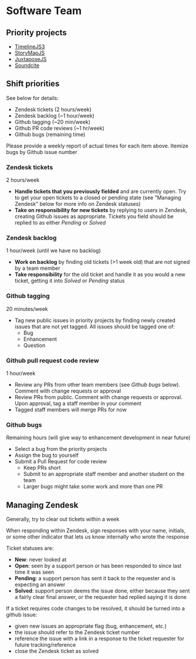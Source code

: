 # Software Team

## Priority projects

  * [TimelineJS3](https://github.com/NUKnightLab/TimelineJS3)
  * [StoryMapJS](https://github.com/NUKnightLab/StoryMapJS)
  * [JuxtaposeJS](https://github.com/NUKnightLab/juxtapose)
  * [Soundcite](https://github.com/NUKnightLab/soundcite)
  
## Shift priorities

See below for details:
 
  * Zendesk tickets (2 hours/week)
  * Zendesk backlog (~1 hour/week)
  * Github tagging (~20 min/week)
  * Github PR code reviews (~1 hr/week)
  * Github bugs (remaining time)
 
 Please provide a weekly report of actual times for each item above. Itemize bugs by Github issue number

### Zendesk tickets
 
   2 hours/week
   
   - **Handle tickets that you previously fielded** and are currently open. Try to get your open tickets to a closed or pending state (see "Managing Zendesk" below for more info on Zendesk statuses)
   - **Take on responsibility for new tickets** by replying to users in Zendesk, creating Github issues as appropriate. Tickets you field should be replied to as either _Pending_ or _Solved_
   
### Zendesk backlog
 
   1 hour/week (until we have no backlog)
   
   - **Work on backlog** by finding old tickets (>1 week old) that are not signed by a team member
   - **Take responsibility** for the old ticket and handle it as you would a new ticket, getting it into _Solved_ or _Pending_ status
   
### Github tagging
 
   20 minutes/week
   
   - Tag new public issues in priority projects by finding newly created issues that are not yet tagged. All issues should be tagged one of:
     * Bug
     * Enhancement
     * Question

### Github pull request code review
 
   1 hour/week
   
   - Review any PRs from other team members (see _Github bugs_ below). Comment with change requests or approval
   - Review PRs from public. Comment with change requests or approval. Upon approval, tag a staff member in your comment
   - Tagged staff members will merge PRs for now
   
### Github bugs
 
   Remaining hours (will give way to enhancement development in near future)
   
   - Select a bug from the priority projects
   - Assign the bug to yourself
   - Submit a Pull Request for code review
     * Keep PRs short
     * Submit to an appropriate staff member and another student on the team
     * Larger bugs might take some work and more than one PR
     
     
## Managing Zendesk

Generally, try to clear out tickets within a week

When responding within Zendesk, sign responses with your name, initials, or some other indicator that lets us know internally who wrote the response

Ticket statuses are:

  * **New**: never looked at
  * **Open**: seen by a support person or has been responded to since last time it was seen
  * **Pending**: a support person has sent it back to the requester and is expecting an answer
  * **Solved**: support person deems the issue done, either because they sent a fairly clear final answer, or the requester had replied saying it is done

If a ticket requires code changes to be resolved, it should be turned into a github issue:

  * given new issues an appropriate flag (bug, enhancement, etc.)
  * the issue should refer to the Zendesk ticket number
  * reference the issue with a link in a response to the ticket requester for future tracking/reference
  * close the Zendesk ticket as solved
